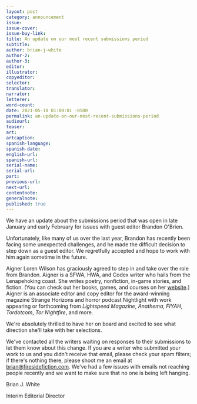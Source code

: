```yaml
---
layout: post
category: announcement
issue:
issue-cover:
issue-buy-link:
title: An update on our most recent submissions period
subtitle:
author: brian-j-white
author-2:
author-3:
editor:
illustrator:
copyeditor:
selector:
translator:
narrator:
letterer:
word-count:
date: 2021-05-10 01:00:01 -0500
permalink: an-update-on-our-most-recent-submissions-period
audiourl:
teaser:
art:
artcaption:
spanish-language:
spanish-date:
english-url:
spanish-url:
serial-name:
serial-url:
part:
previous-url:
next-url:
contentnote:
generalnote:
published: true
---
```


We have an update about the submissions period that was open in late January and early February for issues with guest editor Brandon O'Brien.

Unfortunately, like many of us over the last year, Brandon has recently been facing some unexpected challenges, and he made the difficult decision to step down as a guest editor. We regretfully accepted and hope to work with him again sometime in the future.

Aigner Loren Wilson has graciously agreed to step in and take over the role from Brandon. Aigner is a SFWA, HWA, and Codex writer who hails from the Lenapehoking coast. She writes poetry, nonfiction, in-game stories, and fiction. (You can check out her books, games, and courses on her [website](https://hausofcrows.com/).) Aigner is an associate editor and copy editor for the award-winning magazine Strange Horizons and horror podcast Nightlight with work appearing or forthcoming from _Lightspeed Magazine_, _Anathema_, _FIYAH_, _Tordotcom_, _Tor Nightfire_, and more.

We're absolutely thrilled to have her on board and excited to see what direction she'll take with her selections.

We've contacted all the writers waiting on responses to their submissions to let them know about this change. If you are a writer who submitted your work to us and you didn't receive that email, please check your spam filters; if there's nothing there, please shoot me an email at [brian@firesidefiction.com](mailto:brian@firesidefiction.com). We've had a few issues with emails not reaching people recently and we want to make sure that no one is being left hanging.

Brian J. White

Interim Editorial Director
